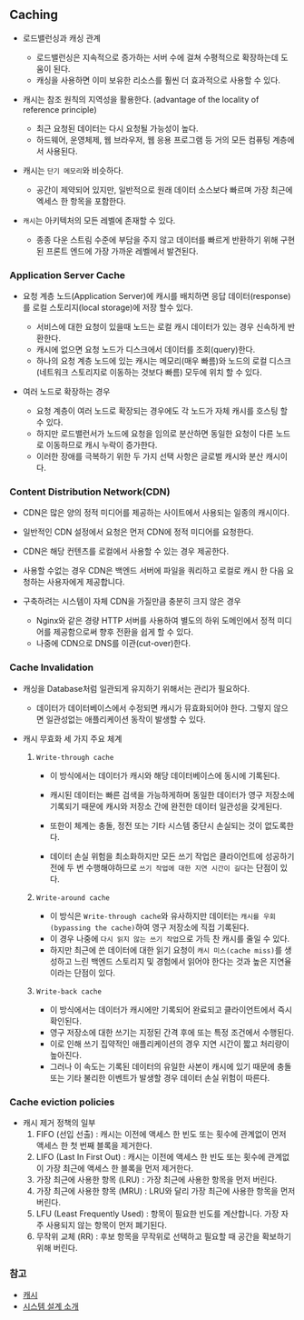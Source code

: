 ## Caching
- 로드밸런싱과 캐싱 관계
    - 로드밸런싱은 지속적으로 증가하는 서버 수에 걸쳐 수평적으로 확장하는데 도움이 된다.
    - 캐싱을 사용하면 이미 보유한 리소스를 훨씬 더 효과적으로 사용할 수 있다.
- 캐시는 참조 원칙의 지역성을 활용한다. (advantage of the locality of reference principle)
    - 최근 요청된 데이터는 다시 요청될 가능성이 높다.
    - 하드웨어, 운영체제, 웹 브라우저, 웹 응용 프로그램 등 거의 모든 컴퓨팅 계층에서 사용된다.

- 캐시는 `단기 메모리`와 비슷하다.
    - 공간이 제약되어 있지만, 일반적으로 원래 데이터 소스보다 빠르며 가장 최근에 엑세스 한 항목을 포함한다.

- `캐시`는 아키텍처의 모든 레벨에 존재할 수 있다.
    - 종종 다운 스트림 수준에 부담을 주지 않고 데이터를 빠르게 반환하기 위해 구현된 프론트 엔드에 가장 가까운 레벨에서 발견된다.

### Application Server Cache
- 요청 계층 노드(Application Server)에 캐시를 배치하면 응답 데이터(response)를 로컬 스토리지(local storage)에 저장 할수 있다.
    - 서비스에 대한 요청이 있을때 노드는 로컬 캐시 데이터가 있는 경우 신속하게 반환한다.
    - 캐시에 없으면 요청 노드가 디스크에서 데이터를 조회(query)한다.
    - 하나의 요청 계층 노드에 있는 캐시는 메모리(매우 빠름)와 노드의 로컬 디스크(네트워크 스토리지로 이동하는 것보다 빠름) 모두에 위치 할 수 있다.

- 여러 노드로 확장하는 경우
    - 요청 계층이 여러 노드로 확장되는 경우에도 각 노드가 자체 캐시를 호스팅 할 수 있다.
    - 하지만 로드밸런서가 노드에 요청을 임의로 분산하면 동일한 요청이 다른 노드로 이동하므로 캐시 누락이 증가한다.
    - 이러한 장애를 극복하기 위한 두 가지 선택 사항은 글로벌 캐시와 분산 캐시이다.

### Content Distribution Network(CDN)
- CDN은 많은 양의 정적 미디어를 제공하는 사이트에서 사용되는 일종의 캐시이다.
- 일반적인 CDN 설정에서 요청은 먼저 CDN에 정적 미디어를 요청한다.
- CDN은 해당 컨텐츠를 로컬에서 사용할 수 있는 경우 제공한다.
- 사용할 수없는 경우 CDN은 백엔드 서버에 파일을 쿼리하고 로컬로 캐시 한 다음 요청하는 사용자에게 제공합니다.

- 구축하려는 시스템이 자체 CDN을 가질만큼 충분히 크지 않은 경우 
    - Nginx와 같은 경량 HTTP 서버를 사용하여 별도의 하위 도메인에서 정적 미디어를 제공함으로써 향후 전환을 쉽게 할 수 있다.
    - 나중에 CDN으로 DNS를 이관(cut-over)한다.

### Cache Invalidation
- 캐싱을 Database처럼 일관되게 유지하기 위해서는 관리가 필요하다.
    - 데이터가 데이터베이스에서 수정되면 캐시가 뮤효화되어야 한다. 그렇지 않으면 일관성없는 애플리케이션 동작이 발생할 수 있다.

- 캐시 무효화 세 가지 주요 체계
    1. `Write-through cache`
        - 이 방식에서는 데이터가 캐시와 해당 데이터베이스에 동시에 기록된다. 
        - 캐시된 데이터는 빠른 검색을 가능하게하며 동일한 데이터가 영구 저장소에 기록되기 때문에 캐시와 저장소 간에 완전한 데이터 일관성을 갖게된다. 
        - 또한이 체계는 충돌, 정전 또는 기타 시스템 중단시 손실되는 것이 없도록한다.
          
        - 데이터 손실 위험을 최소화하지만 
          모든 쓰기 작업은 클라이언트에 성공하기 전에 두 번 수행해야하므로 `쓰기 작업에 대한 지연 시간이 길다`는 단점이 있다.
         
    2. `Write-around cache`
        - 이 방식은 `Write-through cache`와 유사하지만 데이터는 `캐시를 우회(bypassing the cache)`하여 영구 저장소에 직접 기록된다.
        - 이 경우 나중에 `다시 읽지 않는 쓰기 작업`으로 가득 찬 캐시를 줄일 수 있다.
        - 하지만 최근에 쓴 데이터에 대한 읽기 요청이 `캐시 미스(cache miss)`를 생성하고 
          느린 백엔드 스토리지 및 경험에서 읽어야 한다는 것과 높은 지연율이라는 단점이 있다.

    3. `Write-back cache`
        - 이 방식에서는 데이터가 캐시에만 기록되어 완료되고 클라이언트에서 즉시 확인된다.
        - 영구 저장소에 대한 쓰기는 지정된 간격 후에 또는 특정 조건에서 수행된다.
        - 이로 인해 쓰기 집약적인 애플리케이션의 경우 지연 시간이 짧고 처리량이 높아진다.
        - 그러나 이 속도는 기록된 데이터의 유일한 사본이 캐시에 있기 때문에 충돌 또는 기타 불리한 이벤트가 발생할 경우 데이터 손실 위험이 따른다.

### Cache eviction policies
- 캐시 제거 정책의 일부
    1. FIFO (선입 선출) : 캐시는 이전에 액세스 한 빈도 또는 횟수에 관계없이 먼저 액세스 한 첫 번째 블록을 제거한다.
    2. LIFO (Last In First Out) : 캐시는 이전에 액세스 한 빈도 또는 횟수에 관계없이 가장 최근에 액세스 한 블록을 먼저 제거한다.
    3. 가장 최근에 사용한 항목 (LRU) : 가장 최근에 사용한 항목을 먼저 버린다.
    4. 가장 최근에 사용한 항목 (MRU) : LRU와 달리 가장 최근에 사용한 항목을 먼저 버린다.
    5. LFU (Least Frequently Used) : 항목이 필요한 빈도를 계산합니다. 가장 자주 사용되지 않는 항목이 먼저 폐기된다.
    6. 무작위 교체 (RR) : 후보 항목을 무작위로 선택하고 필요할 때 공간을 확보하기 위해 버린다.
    
### 참고
- [캐시](https://en.wikipedia.org/wiki/Cache_(computing))
- [시스템 설계 소개](https://lethain.com/introduction-to-architecting-systems-for-scale/)
